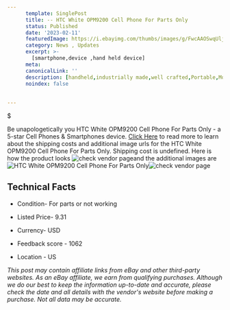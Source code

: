 ```yaml
---
      template: SinglePost
      title: -- HTC White OPM9200 Cell Phone For Parts Only
      status: Published
      date: '2023-02-11'
      featuredImage: https://i.ebayimg.com/thumbs/images/g/FwcAAOSwqUljFUI5/s-l225.jpg
      category: News , Updates
      excerpt: >-
        [smartphone,device ,hand held device]
      meta:
      canonicalLink: ''
      description: [handheld,industrially made,well crafted,Portable,Mobile,Compact,Convenient,Lightweight,Maneuverable,Man-portable,Miniature,Carriable,Hand-held,Light,Holdable,Transportable,Mobile device,Pocket-sized,On-the-go,Wireless,Cordless,Compact size,Convenient size, smartphone,device ,hand held device]
      noindex: false
      
        
---
```

$

Be unapologetically you HTC White OPM9200 Cell Phone For Parts Only - a 5-star Cell Phones & Smartphones device. [Click Here](https://www.ebay.com/itm/364098131000?hash=item54c5f09438%3Ag%3AFwcAAOSwqUljFUI5&mkevt=1&mkcid=1&mkrid=711-53200-19255-0&campid=%253CePNCampaignId%253E&customid=%253CreferenceId%253E&toolid=10049) to read more to learn about the shipping costs and additional image urls for the HTC White OPM9200 Cell Phone For Parts Only. Shipping cost is undefined. Here is how the product looks ![check vendor page](https://i.ebayimg.com/thumbs/images/g/FwcAAOSwqUljFUI5/s-l225.jpg)and the additional images are![HTC White OPM9200 Cell Phone For Parts Only](https://i.ebayimg.com/images/g/FwcAAOSwqUljFUI5/s-l1600.jpg)![check vendor page](https://origin-galleryplus.ebayimg.com/ws/web/364098131000_2_0_1/225x225.jpg,https://origin-galleryplus.ebayimg.com/ws/web/364098131000_3_0_1/225x225.jpg,https://origin-galleryplus.ebayimg.com/ws/web/364098131000_4_0_1/225x225.jpg,https://origin-galleryplus.ebayimg.com/ws/web/364098131000_5_0_1/225x225.jpg)



 ## Technical Facts 



     
      

 - Condition- For parts or not working 


      

 - Listed Price- 9.31 


      

 - Currency- USD 


      

 - Feedback score - 1062 


      

 - Location - US 


      
      

 *_This post may contain affiliate links from eBay and other third-party websites. As an eBay affiliate, we earn from qualifying purchases. Although we do our best to keep the information up-to-date and accurate, please check the date and all details with the vendor's website before making a purchase. Not all data may be accurate._*






